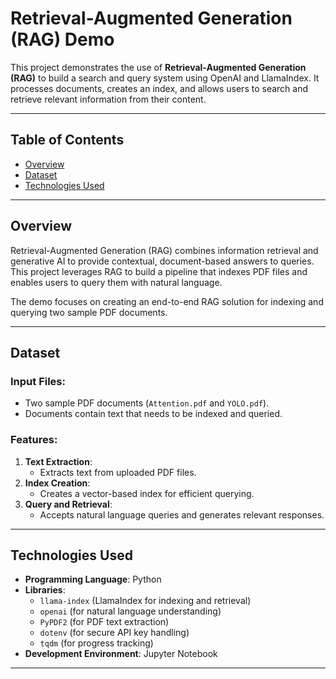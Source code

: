 # Retrieval-Augmented Generation (RAG) Demo

This project demonstrates the use of **Retrieval-Augmented Generation (RAG)** to build a search and query system using OpenAI and LlamaIndex. It processes documents, creates an index, and allows users to search and retrieve relevant information from their content.

---

## Table of Contents

- [Overview](#overview)
- [Dataset](#dataset)
- [Technologies Used](#technologies-used)

---

## Overview

Retrieval-Augmented Generation (RAG) combines information retrieval and generative AI to provide contextual, document-based answers to queries. This project leverages RAG to build a pipeline that indexes PDF files and enables users to query them with natural language.

The demo focuses on creating an end-to-end RAG solution for indexing and querying two sample PDF documents.

---

## Dataset

### Input Files:
- Two sample PDF documents (`Attention.pdf` and `YOLO.pdf`).
- Documents contain text that needs to be indexed and queried.

### Features:
1. **Text Extraction**:
   - Extracts text from uploaded PDF files.
2. **Index Creation**:
   - Creates a vector-based index for efficient querying.
3. **Query and Retrieval**:
   - Accepts natural language queries and generates relevant responses.

---

## Technologies Used

- **Programming Language**: Python
- **Libraries**:
  - `llama-index` (LlamaIndex for indexing and retrieval)
  - `openai` (for natural language understanding)
  - `PyPDF2` (for PDF text extraction)
  - `dotenv` (for secure API key handling)
  - `tqdm` (for progress tracking)
- **Development Environment**: Jupyter Notebook


---
